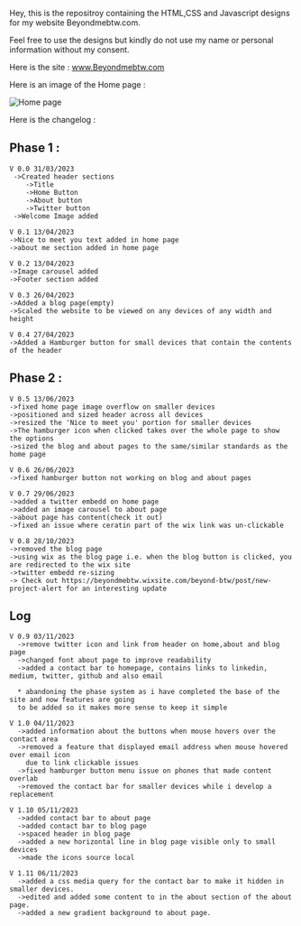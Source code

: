 Hey, this is the repositroy containing the HTML,CSS and Javascript designs for my website Beyondmebtw.com.

Feel free to use the designs but kindly do not use my name or personal information without my consent.

Here is the site : www.Beyondmebtw.com

Here is an image of the Home page :

<img src="https://beyondmebtw.com/Images/homepage.png" alt="Home page">


Here is the changelog :
  
  ## Phase 1 :
    V 0.0 31/03/2023
     ->Created header sections
        ->Title
        ->Home Button
        ->About button
        ->Twitter button
     ->Welcome Image added
     
    V 0.1 13/04/2023
    ->Nice to meet you text added in home page
    ->about me section added in home page
    
    V 0.2 13/04/2023
    ->Image carousel added
    ->Footer section added
    
    V 0.3 26/04/2023
    ->Added a blog page(empty)
    ->Scaled the website to be viewed on any devices of any width and height
    
    V 0.4 27/04/2023
    ->Added a Hamburger button for small devices that contain the contents of the header
    
  ## Phase 2 :
    V 0.5 13/06/2023
    ->fixed home page image overflow on smaller devices
    ->positioned and sized header across all devices
    ->resized the 'Nice to meet you' portion for smaller devices
    ->The hamburger icon when clicked takes over the whole page to show the options
    ->sized the blog and about pages to the same/similar standards as the home page

    V 0.6 26/06/2023
    ->fixed hamburger button not working on blog and about pages

    V 0.7 29/06/2023
    ->added a twitter embedd on home page
    ->added an image carousel to about page
    ->about page has content(check it out)
    ->fixed an issue where ceratin part of the wix link was un-clickable

    V 0.8 28/10/2023
    ->removed the blog page
    ->using wix as the blog page i.e. when the blog button is clicked, you are redirected to the wix site
    ->twitter embedd re-sizing
    -> Check out https://beyondmebtw.wixsite.com/beyond-btw/post/new-project-alert for an interesting update

  ## Log
    V 0.9 03/11/2023
      ->remove twitter icon and link from header on home,about and blog page
      ->changed font about page to improve readability
      ->added a contact bar to homepage, contains links to linkedin, medium, twitter, github and also email
      
      * abandoning the phase system as i have completed the base of the site and now features are going
      to be added so it makes more sense to keep it simple
    
    V 1.0 04/11/2023
      ->added information about the buttons when mouse hovers over the contact area
      ->removed a feature that displayed email address when mouse hovered over email icon
        due to link clickable issues
      ->fixed hamburger button menu issue on phones that made content overlab
      ->removed the contact bar for smaller devices while i develop a replacement
    
    V 1.10 05/11/2023
      ->added contact bar to about page
      ->added contact bar to blog page
      ->spaced header in blog page
      ->added a new horizontal line in blog page visible only to small devices
      ->made the icons source local

    V 1.11 06/11/2023
      ->added a css media query for the contact bar to make it hidden in smaller devices.
      ->edited and added some content to in the about section of the about page.
      ->added a new gradient background to about page.